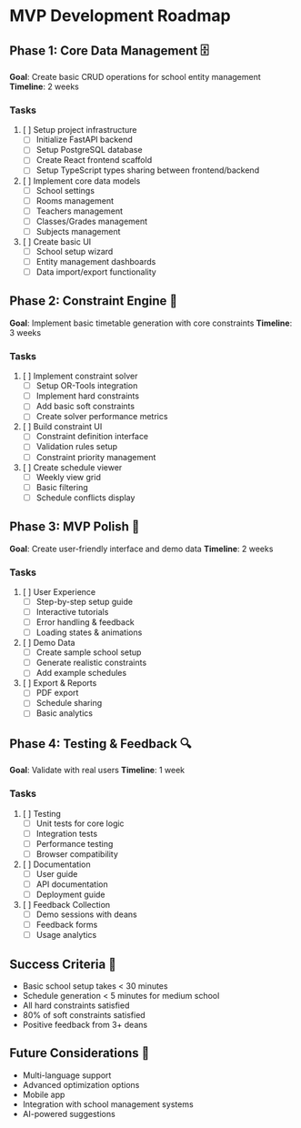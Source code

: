 # MVP Development Roadmap

## Phase 1: Core Data Management 🗄️
**Goal**: Create basic CRUD operations for school entity management
**Timeline**: 2 weeks

### Tasks
1. [ ] Setup project infrastructure
   - [ ] Initialize FastAPI backend
   - [ ] Setup PostgreSQL database
   - [ ] Create React frontend scaffold
   - [ ] Setup TypeScript types sharing between frontend/backend

2. [ ] Implement core data models
   - [ ] School settings
   - [ ] Rooms management
   - [ ] Teachers management
   - [ ] Classes/Grades management
   - [ ] Subjects management

3. [ ] Create basic UI
   - [ ] School setup wizard
   - [ ] Entity management dashboards
   - [ ] Data import/export functionality

## Phase 2: Constraint Engine 🔧
**Goal**: Implement basic timetable generation with core constraints
**Timeline**: 3 weeks

### Tasks
1. [ ] Implement constraint solver
   - [ ] Setup OR-Tools integration
   - [ ] Implement hard constraints
   - [ ] Add basic soft constraints
   - [ ] Create solver performance metrics

2. [ ] Build constraint UI
   - [ ] Constraint definition interface
   - [ ] Validation rules setup
   - [ ] Constraint priority management

3. [ ] Create schedule viewer
   - [ ] Weekly view grid
   - [ ] Basic filtering
   - [ ] Schedule conflicts display

## Phase 3: MVP Polish 🎨
**Goal**: Create user-friendly interface and demo data
**Timeline**: 2 weeks

### Tasks
1. [ ] User Experience
   - [ ] Step-by-step setup guide
   - [ ] Interactive tutorials
   - [ ] Error handling & feedback
   - [ ] Loading states & animations

2. [ ] Demo Data
   - [ ] Create sample school setup
   - [ ] Generate realistic constraints
   - [ ] Add example schedules

3. [ ] Export & Reports
   - [ ] PDF export
   - [ ] Schedule sharing
   - [ ] Basic analytics

## Phase 4: Testing & Feedback 🔍
**Goal**: Validate with real users
**Timeline**: 1 week

### Tasks
1. [ ] Testing
   - [ ] Unit tests for core logic
   - [ ] Integration tests
   - [ ] Performance testing
   - [ ] Browser compatibility

2. [ ] Documentation
   - [ ] User guide
   - [ ] API documentation
   - [ ] Deployment guide

3. [ ] Feedback Collection
   - [ ] Demo sessions with deans
   - [ ] Feedback forms
   - [ ] Usage analytics

## Success Criteria 🎯
- Basic school setup takes < 30 minutes
- Schedule generation < 5 minutes for medium school
- All hard constraints satisfied
- 80% of soft constraints satisfied
- Positive feedback from 3+ deans

## Future Considerations 🔮
- Multi-language support
- Advanced optimization options
- Mobile app
- Integration with school management systems
- AI-powered suggestions 